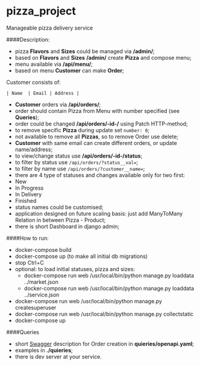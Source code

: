 # pizza_project
Manageable pizza delivery service

####Description:
- pizza **Flavors** and **Sizes** could be managed via **/admin/**;
- based on **Flavors** and **Sizes** **/admin/** create **Pizza** and compose menu;
- menu available via **/api/menu/**;
- based on menu **Customer** can make **Order**;

Customer consists of:

    | Name  | Email | Address |

- **Customer** orders via **/api/orders/**;
- order should contain Pizza from Menu with number specified (see **Queries**);
- order could be changed **/api/orders/-id-/** using Patch HTTP-method;
- to remove specific **Pizza** during update set `number: 0`;
- not available to remove  all **Pizzas**, so to remove Order use delete;
- **Customer** with same email can create different orders, or update name/address;
- to view/change status use **/api/orders/-id-/status**;
- to filter by status use `/api/orders/?status__val=`;
- to filter by name use `/api/orders/?customer__name=`;
- there are 4 type of statuses and changes available only for two first:
 - New
 - In Progress
 - In Delivery
 - Finished
- status names could be customised;
- application designed on future scaling basis: just add ManyToMany Relation in between Pizza - Product;
- there is short Dashboard in django admin;

####How to run:
- docker-compose build
- docker-compose up (to make all initial db migrations)
- stop Ctrl+C
- optional: to load initial statuses, pizza and sizes:
  - docker-compose run web /usr/local/bin/python manage.py loaddata ../market.json
  - docker-compose run web /usr/local/bin/python manage.py loaddata ../service.json
- docker-compose run web /usr/local/bin/python manage.py createsuperuser
- docker-compose run web /usr/local/bin/python manage.py collectstatic
- docker-compose up

####Queries
- short [Swagger](https://editor.swagger.io/) description for Order creation in **quieries/openapi.yaml**;
- examples in **./quieries**;
- there is dev server at your service.
